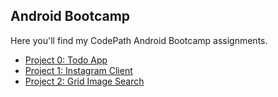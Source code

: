 Android Bootcamp
----------------

Here you'll find my CodePath Android Bootcamp assignments.

- [Project 0: Todo App](SimpleTodo/README.md)
- [Project 1: Instagram Client](InstagramClient/README.md)
- [Project 2: Grid Image Search](GridImageSearch/README.md)
